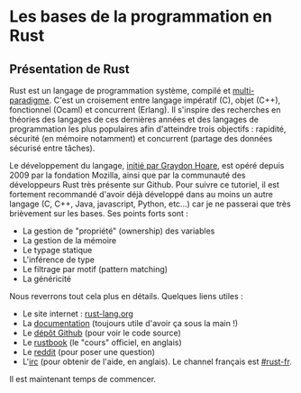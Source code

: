 # Les bases de la programmation en Rust

## Présentation de Rust

Rust est un langage de programmation système, compilé et [multi-paradigme](https://fr.wikipedia.org/wiki/Paradigme_(programmation)). C'est un croisement entre langage impératif (C), objet (C++), fonctionnel (Ocaml) et concurrent (Erlang). Il s'inspire des recherches en théories des langages de ces dernières années et des langages de programmation les plus populaires afin d'atteindre trois objectifs : rapidité, sécurité (en mémoire notamment) et concurrent (partage des données sécurisé entre tâches).

Le développement du langage, [initié par Graydon Hoare](https://www.reddit.com/r/rust/comments/27jvdt/internet_archaeology_the_definitive_endall_source/), est opéré depuis 2009 par la fondation Mozilla, ainsi que par la communauté des développeurs Rust très présente sur Github. Pour suivre ce tutoriel, il est fortement recommandé d'avoir déjà développé dans au moins un autre langage (C, C++, Java, javascript, Python, etc...) car je ne passerai que très brièvement sur les bases. Ses points forts sont :

-   La gestion de "propriété" (ownership) des variables
-   La gestion de la mémoire
-   Le typage statique
-   L'inférence de type
-   Le filtrage par motif (pattern matching)
-   La généricité

Nous reverrons tout cela plus en détails. Quelques liens utiles :

-   Le site internet : [rust-lang.org](http://www.rust-lang.org)
-   La [documentation](http://doc.rust-lang.org/stable/std/) (toujours utile d'avoir ça sous la main !)
-   Le [dépôt Github](https://github.com/rust-lang/rust) (pour voir le code source)
-   Le [rustbook](https://doc.rust-lang.org/stable/book/) (le "cours" officiel, en anglais)
-   Le [reddit](http://www.reddit.com/r/rust) (pour poser une question)
-   L'[irc](https://chat.mibbit.com/?server=irc.mozilla.org&channel=%23rust) (pour obtenir de l'aide, en anglais). Le channel français est [#rust-fr](https://chat.mibbit.com/?server=irc.mozilla.org&channel=%23rust-fr).
 
Il est maintenant temps de commencer.
